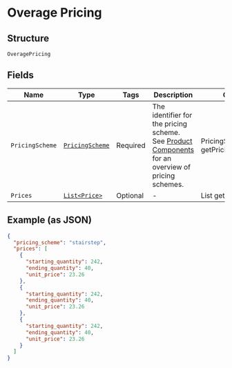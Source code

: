 
# Overage Pricing

## Structure

`OveragePricing`

## Fields

| Name | Type | Tags | Description | Getter | Setter |
|  --- | --- | --- | --- | --- | --- |
| `PricingScheme` | [`PricingScheme`](../../doc/models/pricing-scheme.md) | Required | The identifier for the pricing scheme. See [Product Components](https://help.chargify.com/products/product-components.html) for an overview of pricing schemes. | PricingScheme getPricingScheme() | setPricingScheme(PricingScheme pricingScheme) |
| `Prices` | [`List<Price>`](../../doc/models/price.md) | Optional | - | List<Price> getPrices() | setPrices(List<Price> prices) |

## Example (as JSON)

```json
{
  "pricing_scheme": "stairstep",
  "prices": [
    {
      "starting_quantity": 242,
      "ending_quantity": 40,
      "unit_price": 23.26
    },
    {
      "starting_quantity": 242,
      "ending_quantity": 40,
      "unit_price": 23.26
    },
    {
      "starting_quantity": 242,
      "ending_quantity": 40,
      "unit_price": 23.26
    }
  ]
}
```

